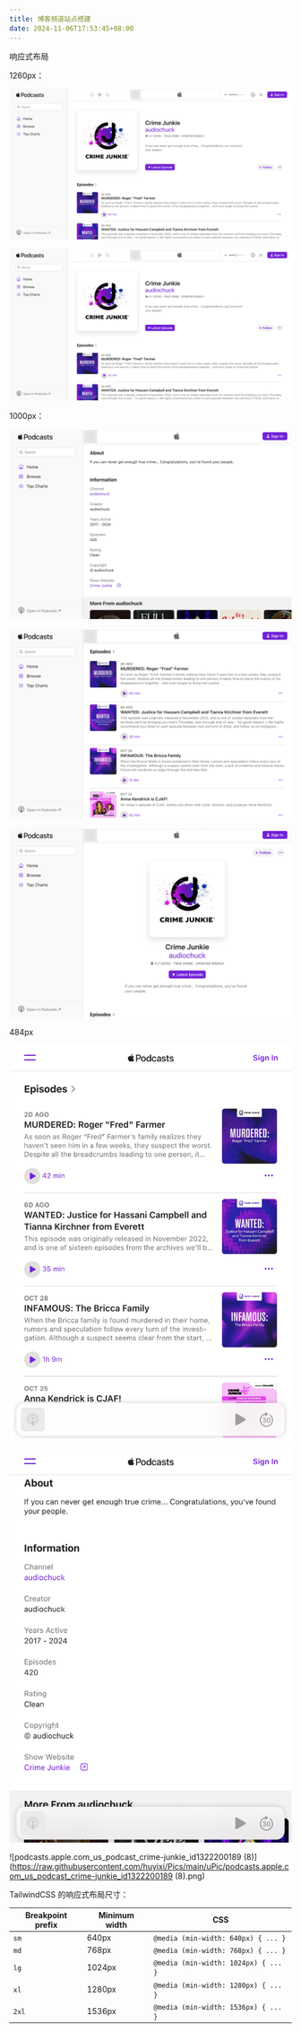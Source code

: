 ```yaml
---
title: 博客频道站点搭建
date: 2024-11-06T17:53:45+08:00
---
```


响应式布局

1260px：

![podcasts.apple.com_us_podcast_crime-junkie_id132220](https://raw.githubusercontent.com/huyixi/Pics/main/uPic/podcasts.apple.com_us_podcast_crime-junkie_id132220.png)

![podcasts.apple.com_us_podcast_crime-junkie_id1322200189 (1)](https://raw.githubusercontent.com/huyixi/Pics/main/uPic/podcasts.apple.com_us_podcast_crime-junkie_id1322200189%20(1).png)

1000px：

![podcasts.apple.com_us_podcast_crime-junkie_id1322200189 (5)](https://raw.githubusercontent.com/huyixi/Pics/main/uPic/podcasts.apple.com_us_podcast_crime-junkie_id1322200189%20(5).png)

![podcasts.apple.com_us_podcast_crime-junkie_id1322200189 (4)](https://raw.githubusercontent.com/huyixi/Pics/main/uPic/podcasts.apple.com_us_podcast_crime-junkie_id1322200189%20(4).png)

![podcasts.apple.com_us_podcast_crime-junkie_id1322200189 (3)](https://raw.githubusercontent.com/huyixi/Pics/main/uPic/podcasts.apple.com_us_podcast_crime-junkie_id1322200189%20(3).png)

484px

![podcasts.apple.com_us_podcast_crime-junkie_id1322200189 (7)](https://raw.githubusercontent.com/huyixi/Pics/main/uPic/podcasts.apple.com_us_podcast_crime-junkie_id1322200189%20(7).png)

![podcasts.apple.com_us_podcast_crime-junkie_id1322200189 (9)](https://raw.githubusercontent.com/huyixi/Pics/main/uPic/podcasts.apple.com_us_podcast_crime-junkie_id1322200189%20(9).png)

![podcasts.apple.com_us_podcast_crime-junkie_id1322200189 (8)](https://raw.githubusercontent.com/huyixi/Pics/main/uPic/podcasts.apple.com_us_podcast_crime-junkie_id1322200189 (8).png)

TailwindCSS 的响应式布局尺寸：

| Breakpoint prefix | Minimum width | CSS                                  |
| ----------------- | ------------- | ------------------------------------ |
| `sm`              | 640px         | `@media (min-width: 640px) { ... }`  |
| `md`              | 768px         | `@media (min-width: 768px) { ... }`  |
| `lg`              | 1024px        | `@media (min-width: 1024px) { ... }` |
| `xl`              | 1280px        | `@media (min-width: 1280px) { ... }` |
| `2xl`             | 1536px        | `@media (min-width: 1536px) { ... }` |